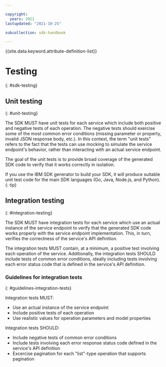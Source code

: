 ```yaml
---

copyright:
  years: 2021
lastupdated: "2021-10-25"

subcollection: sdk-handbook

---
```


{{site.data.keyword.attribute-definition-list}}

# Testing
{: #sdk-testing}

## Unit testing
{: #unit-testing}

The SDK MUST have unit tests for each service which include both positive and negative tests of each operation. The negative tests should exercise some of the most common error conditions (missing parameter or property, invalid JSON response body, etc.). In this context, the term "unit tests" refers to the fact that the tests can use mocking to simulate the service endpoint's behavior, rather than interacting with an actual service endpoint.

The goal of the unit tests is to provide broad coverage of the generated SDK code to verify that it works correctly in isolation. 

If you use the IBM SDK generator to build your SDK, it will produce suitable unit test code for the main SDK languages (Go, Java, Node.js, and Python).
{: tip}

## Integration testing
{: #integration-testing}

The SDK MUST have integration tests for each service which use an actual instance of the service endpoint to verify that the generated SDK code works properly with the service endpoint implementation. This, in turn, verifies the correctness of the service's API definition.

The integration tests MUST contain, at a minimum, a positive test involving each operation of the service. Additionally, the integration tests SHOULD include tests of common error conditions, ideally including tests involving each error status code that is defined in the service's API definition.

### Guidelines for integration tests
{: #guidelines-integration-tests}

Integration tests MUST:
* Use an actual instance of the service endpoint
* Include positive tests of each operation
* Use realistic values for operation parameters and model properties

Integration tests SHOULD:
* Include negative tests of common error conditions
* Include tests involving each error response status code defined in the service's API definition
* Excercise pagination for each "list"-type operation that supports pagination
